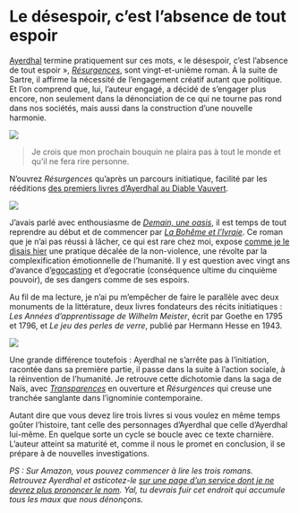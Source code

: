 # Le désespoir, c’est l’absence de tout espoir

[Ayerdhal](http://fr.wikipedia.org/wiki/Ayerdhal) termine pratiquement sur ces mots, « le désespoir, c’est l’absence de tout espoir », [*Résurgences*](http://www.amazon.fr/gp/product/284626211X/), sont vingt-et-unième roman. À la suite de Sartre, il affirme la nécessité de l’engagement créatif autant que politique. Et l’on comprend que, lui, l’auteur engagé, a décidé de s’engager plus encore, non seulement dans la dénonciation de ce qui ne tourne pas rond dans nos sociétés, mais aussi dans la construction d’une nouvelle harmonie.<span id="more-16298"></span>

![](https://tcrouzet.com/images_tc/2010/05/resur.jpg)

> Je crois que mon prochain bouquin ne plaira pas à tout le monde et qu’il ne fera rire personne.

N’ouvrez *Résurgences* qu’après un parcours initiatique, facilité par les rééditions [des premiers livres d’Ayerdhal au Diable Vauvert](http://www.audiable.com/livre/?GCOI=84626100167230&fa=author&person_id=9).

![](https://tcrouzet.com/images_tc/2010/05/bohem.jpg)

J’avais parlé avec enthousiasme de [*Demain, une oasis*](https://tcrouzet.com/2006/11/19/demain-une-oasis/), il est temps de tout reprendre au début et de commencer par [*La Bohême et l’Ivraie*](http://www.amazon.fr/Boh%C3%AAme-lIvraie-Ayerdhal/dp/2846261342/). Ce roman que je n’ai pas réussi à lâcher, ce qui est rare chez moi, expose [comme je le disais hier](https://tcrouzet.com/2010/05/11/non-violence-revisitee/) une pratique décalée de la non-violence, une révolte par la complexification émotionnelle de l’humanité. Il y est question avec vingt ans d’avance d’[egocasting](http://theoriedestendances.com/2010/01/07/egocasting-le-pivot-de-la-conscience-numerique/) et d’egocratie (conséquence ultime du cinquième pouvoir), de ses dangers comme de ses espoirs.

Au fil de ma lecture, je n’ai pu m’empêcher de faire le parallèle avec deux monuments de la littérature, deux livres fondateurs des récits initiatiques : *Les Années d’apprentissage de Wilhelm Meister*, écrit par Goethe en 1795 et 1796, et *Le jeu des perles de verre*, publié par Hermann Hesse en 1943.

![](https://tcrouzet.com/images_tc/2010/05/trans.jpg)

Une grande différence toutefois : Ayerdhal ne s’arrête pas à l’initiation, racontée dans sa première partie, il passe dans la suite à l’action sociale, à la réinvention de l’humanité. Je retrouve cette dichotomie dans la saga de Naïs, avec [*Transparences*](http://www.amazon.fr/Transparences-Ayerdhal/dp/2253101125/) en ouverture et *Résurgences* qui creuse une tranchée sanglante dans l’ignominie contemporaine.

Autant dire que vous devez lire trois livres si vous voulez en même temps goûter l’histoire, tant celle des personnages d’Ayerdhal que celle d’Ayerdhal lui-même. En quelque sorte un cycle se boucle avec ce texte charnière. L’auteur atteint sa maturité et, comme il nous le promet en conclusion, il se prépare à de nouvelles investigations.

*PS : Sur Amazon, vous pouvez commencer à lire les trois romans. Retrouvez Ayerdhal et asticotez-le [sur une page d’un service dont je ne devrez plus prononcer le nom](http://www.facebook.com/pages/Ayerdhal/182872030566). Yal, tu devrais fuir cet endroit qui accumule tous les maux que nous dénonçons.*